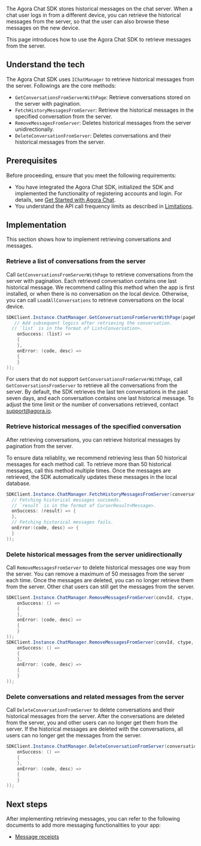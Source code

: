 The Agora Chat SDK stores historical messages on the chat server. When a chat user logs in from a different device, you can retrieve the historical messages from the server, so that the user can also browse these messages on the new device.

This page introduces how to use the Agora Chat SDK to retrieve messages from the server.

## Understand the tech

The Agora Chat SDK uses `IChatManager` to retrieve historical messages from the server. Followings are the core methods:

- `GetConversationsFromServerWithPage`: Retrieve conversations stored on the server with pagination.
- `FetchHistoryMessagesFromServer`: Retrieve the historical messages in the specified conversation from the server.
- `RemoveMessagesFromServer`: Deletes historical messages from the server unidirectionally.
- `DeleteConversationFromServer`: Deletes conversations and their historical messages from the server.

## Prerequisites

Before proceeding, ensure that you meet the following requirements:

- You have integrated the Agora Chat SDK, initialized the SDK and implemented the functionality of registering accounts and login. For details, see [Get Started with Agora Chat](./agora_chat_get_started_windows?platform=Windows).
- You understand the API call frequency limits as described in [Limitations](./agora_chat_limitation?platform=Windows).

## Implementation

This section shows how to implement retrieving conversations and messages.

### Retrieve a list of conversations from the server

Call `GetConversationsFromServerWithPage` to retrieve conversations from the server with pagination. Each retrieved conversation contains one last historical message. We recommend calling this method when the app is first installed, or when there is no conversation on the local device. Otherwise, you can call `LoadAllConversations` to retrieve conversations on the local device.

```C#
SDKClient.Instance.ChatManager.GetConversationsFromServerWithPage(pageNum, pageSize, new ValueCallBack<List<Conversation>>(
   // Add subsequent logics after retrieving the conversation.
  // `list` is in the format of List<Conversation>.
    onSuccess: (list) =>
    {
    },
    onError: (code, desc) =>
    {
    }
));
```

For users that do not support `GetConversationsFromServerWithPage`, call `GetConversationsFromServer` to retrieve all the conversations from the server. By default, the SDK retrieves the last ten conversations in the past seven days, and each conversation contains one last historical message. To adjust the time limit or the number of conversations retrieved, contact [support@agora.io](mailto:support@agora.io).

### Retrieve historical messages of the specified conversation

After retrieving conversations, you can retrieve historical messages by pagination from the server. 

To ensure data reliablity, we recommend retrieving less than 50 historical messages for each method call. To retrieve more than 50 historical messages, call this method multiple times. Once the messages are retrieved, the SDK automatically updates these messages in the local database.

```C#
SDKClient.Instance.ChatManager.FetchHistoryMessagesFromServer(conversationId, type, startId, pageSize, new ValueCallBack<CursorResult<Message>>(
  // Fetching historical messages succeeds.
  // `result` is in the format of CursorResult<Message>.
  onSuccess: (result) => {
  },
  // Fetching historical messages fails.
  onError:(code, desc) => {
  }
));
```

### Delete historical messages from the server unidirectionally

Call `RemoveMessagesFromServer` to delete historical messages one way from the server. You can remove a maximum of 50 messages from the server each time. Once the messages are deleted, you can no longer retrieve them from the server. Other chat users can still get the messages from the server.

```C#
SDKClient.Instance.ChatManager.RemoveMessagesFromServer(convId, ctype, time, new CallBack(
    onSuccess: () =>
    {
    },
    onError: (code, desc) =>
    {
    }
));
SDKClient.Instance.ChatManager.RemoveMessagesFromServer(convId, ctype, msgList, new CallBack(
    onSuccess: () =>
    {
    },
    onError: (code, desc) =>
    {
    }
));
```

### Delete conversations and related messages from the server

Call `DeleteConversationFromServer` to delete conversations and their historical messages from the server. After the conversations are deleted from the server, you and other users can no longer get them from the server. If the historical messages are deleted with the conversations, all users can no longer get the messages from the server.

```C#
SDKClient.Instance.ChatManager.DeleteConversationFromServer(conversationId, conversationType, isDeleteServerMessages, new CallBack(
    onSuccess: () =>
    {
    },
    onError: (code, desc) =>
    {
    }
));
```

## Next steps

After implementing retrieving messages, you can refer to the following documents to add more messaging functionalities to your app:

- [Message receipts](./agora_chat_message_receipt_windows?platform=Windows)